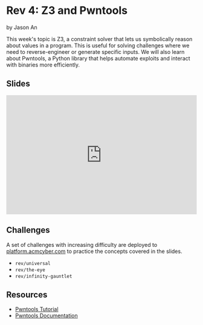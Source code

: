 # Rev 4: Z3 and Pwntools
by Jason An

This week's topic is Z3, a constraint solver that lets us symbolically reason about values in a program.
This is useful for solving challenges where we need to reverse-engineer or generate specific inputs.
We will also learn about Pwntools, a Python library that helps automate exploits and interact with binaries more efficiently.

## Slides
<iframe src="https://docs.google.com/presentation/d/e/2PACX-1vSZqG8tChdOlpIccxQrMxYUIzKDo7yfB3o9XuQfreFWrnOcrbMOvmvIV4PSFBrJwtbffKTfJ-NXBT2X/pubembed?start=false&loop=false&delayms=3000" frameborder="0" width="100%" style="aspect-ratio: 16 / 10;" allowfullscreen="true" mozallowfullscreen="true" webkitallowfullscreen="true"></iframe>

## Challenges
A set of challenges with increasing difficulty are deployed to [platform.acmcyber.com](https://platform.acmcyber.com) to practice the concepts covered in the slides. 
- `rev/universal`
- `rev/the-eye`
- `rev/infinity-gauntlet`

## Resources
- [Pwntools Tutorial](https://github.com/Gallopsled/pwntools-tutorial)
- [Pwntools Documentation](https://docs.pwntools.com/en/latest/)


